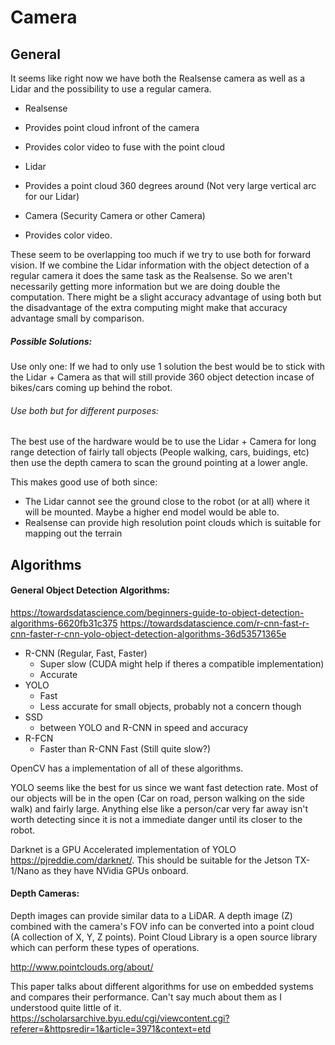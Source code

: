 # Camera

## General

It seems like right now we have both the Realsense camera as well as a Lidar and the possibility to use a regular camera.

- Realsense
 - Provides point cloud infront of the camera
 - Provides color video to fuse with the point cloud

- Lidar
 - Provides a point cloud 360 degrees around (Not very large vertical arc for our Lidar)

- Camera (Security Camera or other Camera)
 - Provides color video.

These seem to be overlapping too much if we try to use both for forward vision. If we combine the Lidar information with the object detection of a regular camera it does
the same task as the Realsense. So we aren't necessarily getting more information but we are doing double the computation. There might be a slight accuracy advantage of using
both but the disadvantage of the extra computing might make that accuracy advantage small by comparison.

##### Possible Solutions:

Use only one:
If we had to only use 1 solution the best would be to stick with the Lidar + Camera as that will still provide 360 object detection incase of bikes/cars coming up behind the robot.

###### Use both but for different purposes:

The best use of the hardware would be to use the Lidar + Camera for long range detection of fairly tall objects (People walking, cars, buidings, etc) then use
the depth camera to scan the ground pointing at a lower angle.

This makes good use of both since:
- The Lidar cannot see the ground close to the robot (or at all) where it will be mounted. Maybe a higher end model would be able to.
- Realsense can provide high resolution point clouds which is suitable for mapping out the terrain

## Algorithms

#### General Object Detection Algorithms:
https://towardsdatascience.com/beginners-guide-to-object-detection-algorithms-6620fb31c375
https://towardsdatascience.com/r-cnn-fast-r-cnn-faster-r-cnn-yolo-object-detection-algorithms-36d53571365e

- R-CNN (Regular, Fast, Faster)
  - Super slow (CUDA might help if theres a compatible implementation)
  - Accurate
- YOLO
  - Fast
  - Less accurate for small objects, probably not a concern though
- SSD
  - between YOLO and R-CNN in speed and accuracy
- R-FCN
  - Faster than R-CNN Fast (Still quite slow?)

OpenCV has a implementation of all of these algorithms.

YOLO seems like the best for us since we want fast detection rate. Most of our
objects will be in the open (Car on road, person walking on the side walk) and fairly large.
Anything else like a person/car very far away isn't worth detecting since it is not a immediate
danger until its closer to the robot.

Darknet is a GPU Accelerated implementation of YOLO https://pjreddie.com/darknet/.
This should be suitable for the Jetson TX-1/Nano as they have NVidia GPUs onboard.

#### Depth Cameras:
Depth images can provide similar data to a LiDAR. A depth image (Z) combined with the camera's FOV info
can be converted into a point cloud (A collection of X, Y, Z points). Point Cloud Library is a open source
library which can perform these types of operations.

http://www.pointclouds.org/about/

This paper talks about different algorithms for use on embedded systems and compares their performance.
Can't say much about them as I understood quite little of it.
https://scholarsarchive.byu.edu/cgi/viewcontent.cgi?referer=&httpsredir=1&article=3971&context=etd

